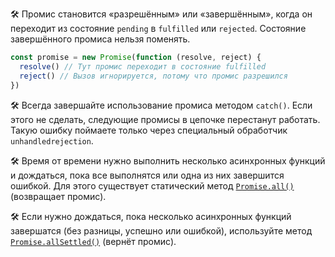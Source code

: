🛠 Промис становится «разрешённым» или «завершённым», когда он переходит из состояние `pending` в `fulfilled` или `rejected`. Состояние завершённого промиса нельзя поменять.

```js
const promise = new Promise(function (resolve, reject) {
  resolve() // Тут промис переходит в состояние fulfilled
  reject() // Вызов игнорируется, потому что промис разрешился
})
```

🛠 Всегда завершайте использование промиса методом `catch()`. Если этого не сделать, следующие промисы в цепочке перестанут работать. Такую ошибку поймаете только через специальный обработчик `unhandledrejection`.

🛠 Время от времени нужно выполнить несколько асинхронных функций и дождаться, пока все выполнятся или одна из них завершится ошибкой. Для этого существует статический метод [`Promise.all()`](/js/promise-all/) (возвращает промис).

🛠 Если нужно дождаться, пока несколько асинхронных функций завершатся (без разницы, успешно или ошибкой), используйте метод [`Promise.allSettled()`](/js/promise-allsettled/) (вернёт промис).

